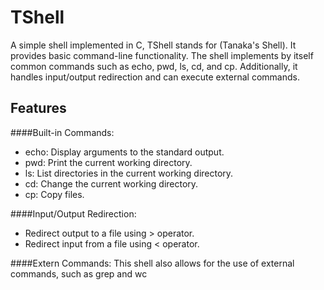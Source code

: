# TShell
A simple shell implemented in C, TShell stands for (Tanaka's Shell). It provides basic command-line functionality. The shell implements by itself common commands such as echo, pwd, ls, cd, and cp. Additionally, it handles input/output redirection and can execute external commands.

## Features
####Built-in Commands:

- echo: Display arguments to the standard output.
- pwd: Print the current working directory.
- ls: List directories in the current working directory.
- cd: Change the current working directory.
- cp: Copy files.

####Input/Output Redirection:

- Redirect output to a file using > operator.
- Redirect input from a file using < operator.

####Extern Commands:
This shell also allows for the use of external commands, such as grep and wc

